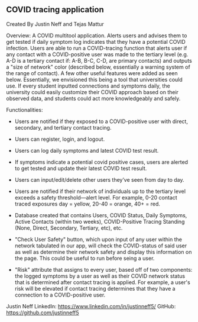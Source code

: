 ## COVID tracing application ##
Created By Justin Neff and Tejas Mattur

Overview: A COVID multitool application. Alerts users and advises them to get tested if daily symptom log indicates that they have a potential COVID infection.  Users are able to run a COVID-tracing function that alerts user if any contact with a COVID-positive user was made to the tertiary level (e.g. A-D is a tertiary contact if: A-B, B-C, C-D, are primary contacts) and outputs a "size of network" color (described below, essentially a warning system of the range of contact). A few other useful features were added as seen below. Essentially, we envisioned this being a tool that universities could use. If every student inputted connections and symptoms daily, the university could easily customize their COVID approach based on their observed data, and students could act more knowledgeably and safely.



Functionalities:

* Users are notified if they exposed to a COVID-positive user with direct, secondary, and tertiary contact tracing.

* Users can register, login, and logout.

* Users can log daily symptoms and latest COVID test result.

* If symptoms indicate a potential covid positive cases, users are alerted to get tested and update their latest COVID test result.

* Users can input/edit/delete other users they’ve seen from day to day.

* Users are notified if their network of individuals up to the tertiary level exceeds a safety threshold—alert level. For example, 0-20 contact traced exposures day = yellow, 20-40 = orange, 40+ = red. 

* Database created that contains Users, COVID Status, Daily Symptoms, Active Contacts (within two weeks), COVID-Positive Tracing Standing (None, Direct, Secondary, Tertiary, etc), etc. 

* "Check User Safety" button, which upon input of any user within the network tabulated in our app, will check the COVID-status of said user as well as determine their network safety and display this information on the page. This could be useful to run before seing a user. 

* "Risk" attribute that assigns to every user, based off of two components: the logged symptoms by a user as well as their COVID network status that is determined after contact tracing is applied. For example, a user's risk will be elevated if contact tracing determines that they have a connection to a COVID-positive user.

Justin Neff
LinkedIn: https://www.linkedin.com/in/justinneff5/
GitHub: https://github.com/justinneff5
